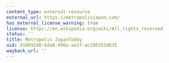 ```yaml
---
content_type: external-resource
external_url: https://metropolisjapan.com/
has_external_license_warning: true
license: https://en.wikipedia.org/wiki/All_rights_reserved
status: ''
title: Metropolis JapanToday
uid: 918092d0-6da8-490a-ae2f-ac296353d635
wayback_url: ''
---
```


